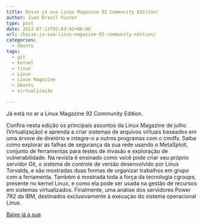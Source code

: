 ```yaml
---
title: Baixe já sua Linux Magazine 92 Community Edition!
author: Ivan Brasil Fuzzer
type: post
date: 2012-07-13T02:03:42+00:00
url: /baixe-ja-sua-linux-magazine-92-community-edition/
categories:
  - Ubuntu
tags:
  - git
  - kernel
  - linus
  - Linux
  - Linux Magazine
  - Ubuntu
  - virtualização

---
```

Já está no ar a Linux Magazine 92 Community Edition.

Confira nesta edição os principais assuntos da Linux Magazine de julho (Virtualização) e aprenda a criar sistemas de arquivos virtuais baseados em uma árvore de diretório e integre-o a outros programas com o cmdfs. Saiba como explorar as falhas de segurança da sua rede usando o MetaSploit, conjunto de ferramentas para testes de invasão e exploração de vulnerabilidade. Na revista é ensinado como você pode criar seu próprio servidor Git, o sistema de controle de versão desenvolvido por Linus Torvalds, e são mostradas duas formas de organizar trabalhos em grupo com a ferramenta. Também é mostrada toda a força da tecnologia cgroups, presente no kernel Linux, e como ela pode ser usada na gestão de recursos em sistemas virtualizados. Finalmente, uma análise dos servidores Power 7R2 da IBM, destinados exclusivamente à execução do sistema operacional Linux.

[Baixe já a sua][1]

 [1]: http://www.linuxmagazine.com.br/lm/noticia/linux_magazine_community_edition_92_baixe_ja_a_sua